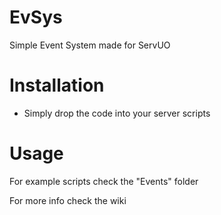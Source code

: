# EvSys
Simple Event System made for ServUO

# Installation
- Simply drop the code into your server scripts

# Usage
For example scripts check the "Events" folder

For more info check the wiki
